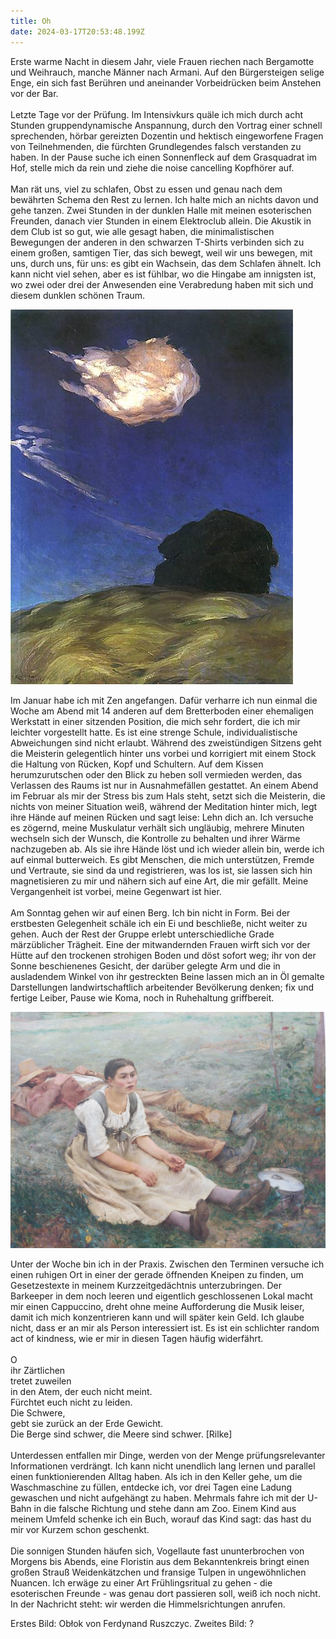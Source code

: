 ```yaml
---
title: Oh
date: 2024-03-17T20:53:48.199Z
---
```

Erste warme Nacht in diesem Jahr, viele Frauen riechen nach Bergamotte und Weihrauch, manche Männer nach Armani. Auf den Bürgersteigen selige Enge, ein sich fast Berühren und aneinander Vorbeidrücken beim Anstehen vor der Bar.\
\
Letzte Tage vor der Prüfung. Im Intensivkurs quäle ich mich durch acht Stunden gruppendynamische Anspannung, durch den Vortrag einer schnell sprechenden, hörbar gereizten Dozentin und hektisch eingeworfene Fragen von Teilnehmenden, die fürchten Grundlegendes falsch verstanden zu haben. In der Pause suche ich einen Sonnenfleck auf dem Grasquadrat im Hof, stelle mich da rein und ziehe die noise cancelling Kopfhörer auf.\
\
Man rät uns, viel zu schlafen, Obst zu essen und genau nach dem bewährten Schema den Rest zu lernen. Ich halte mich an nichts davon und gehe tanzen. Zwei Stunden in der dunklen Halle mit meinen esoterischen Freunden, danach vier Stunden in einem Elektroclub allein. Die Akustik in dem Club ist so gut, wie alle gesagt haben, die minimalistischen Bewegungen der anderen in den schwarzen T-Shirts verbinden sich zu einem großen, samtigen Tier, das sich bewegt, weil wir uns bewegen, mit uns, durch uns, für uns: es gibt ein Wachsein, das dem Schlafen ähnelt. Ich kann nicht viel sehen, aber es ist fühlbar, wo die Hingabe am innigsten ist, wo zwei oder drei der Anwesenden eine Verabredung haben mit sich und diesem dunklen schönen Traum.

![](/uploads/wolke.jpg)

Im Januar habe ich mit Zen angefangen. Dafür verharre ich nun einmal die Woche am Abend mit 14 anderen auf dem Bretterboden einer ehemaligen Werkstatt in einer sitzenden Position, die mich sehr fordert, die ich mir leichter vorgestellt hatte. Es ist eine strenge Schule, individualistische Abweichungen sind nicht erlaubt. Während des zweistündigen Sitzens geht die Meisterin gelegentlich hinter uns vorbei und korrigiert mit einem Stock die Haltung von Rücken, Kopf und Schultern. Auf dem Kissen herumzurutschen oder den Blick zu heben soll vermieden werden, das Verlassen des Raums ist nur in Ausnahmefällen gestattet. An einem Abend im Februar als mir der Stress bis zum Hals steht, setzt sich die Meisterin, die nichts von meiner Situation weiß, während der Meditation hinter mich, legt ihre Hände auf meinen Rücken und sagt leise: Lehn dich an. Ich versuche es zögernd, meine Muskulatur verhält sich ungläubig, mehrere Minuten wechseln sich der Wunsch, die Kontrolle zu behalten und ihrer Wärme nachzugeben ab. Als sie ihre Hände löst und ich wieder allein bin, werde ich auf einmal butterweich. Es gibt Menschen, die mich unterstützen, Fremde und Vertraute, sie sind da und registrieren, was los ist, sie lassen sich hin magnetisieren zu mir und nähern sich auf eine Art, die mir gefällt. Meine Vergangenheit ist vorbei, meine Gegenwart ist hier.\
\
Am Sonntag gehen wir auf einen Berg. Ich bin nicht in Form. Bei der erstbesten Gelegenheit schäle ich ein Ei und beschließe, nicht weiter zu gehen. Auch der Rest der Gruppe erlebt unterschiedliche Grade märzüblicher Trägheit. Eine der mitwandernden Frauen wirft sich vor der Hütte auf den trockenen strohigen Boden und döst sofort weg; ihr von der Sonne beschienenes Gesicht, der darüber gelegte Arm und die in ausladendem Winkel von ihr gestreckten Beine lassen mich an in Öl gemalte Darstellungen landwirtschaftlich arbeitender Bevölkerung denken; fix und fertige Leiber, Pause wie Koma, noch in Ruhehaltung griffbereit.

![](/uploads/arbeiten.jpg)

Unter der Woche bin ich in der Praxis. Zwischen den Terminen versuche ich einen ruhigen Ort in einer der gerade öffnenden Kneipen zu finden, um Gesetzestexte in meinem Kurzzeitgedächtnis unterzubringen. Der Barkeeper in dem noch leeren und eigentlich geschlossenen Lokal macht mir einen Cappuccino, dreht ohne meine Aufforderung die Musik leiser, damit ich mich konzentrieren kann und will später kein Geld. Ich glaube nicht, dass er an mir als Person interessiert ist. Es ist ein schlichter random act of kindness, wie er mir in diesen Tagen häufig widerfährt.\
\
O\
ihr Zärtlichen\
tretet zuweilen\
in den Atem, der euch nicht meint.\
Fürchtet euch nicht zu leiden.\
Die Schwere,\
gebt sie zurück an der Erde Gewicht.\
Die Berge sind schwer, die Meere sind schwer.                                                                         \[Rilke]\
\
Unterdessen entfallen mir Dinge, werden von der Menge prüfungsrelevanter Informationen verdrängt. Ich kann nicht unendlich lang lernen und parallel einen funktionierenden Alltag haben. Als ich in den Keller gehe, um die Waschmaschine zu füllen, entdecke ich, vor drei Tagen eine Ladung gewaschen und nicht aufgehängt zu haben. Mehrmals fahre ich mit der U-Bahn in die falsche Richtung und stehe dann am Zoo. Einem Kind aus meinem Umfeld schenke ich ein Buch, worauf das Kind sagt: das hast du mir vor Kurzem schon geschenkt.\
\
Die sonnigen Stunden häufen sich, Vogellaute fast ununterbrochen von Morgens bis Abends, eine Floristin aus dem Bekanntenkreis bringt einen großen Strauß Weidenkätzchen und fransige Tulpen in ungewöhnlichen Nuancen. Ich erwäge zu einer Art Frühlingsritual zu gehen - die esoterischen Freunde - was genau dort passieren soll, weiß ich noch nicht. In der Nachricht steht: wir werden die Himmelsrichtungen anrufen.

Erstes Bild: Obłok von Ferdynand Ruszczyc. Zweites Bild: ?
